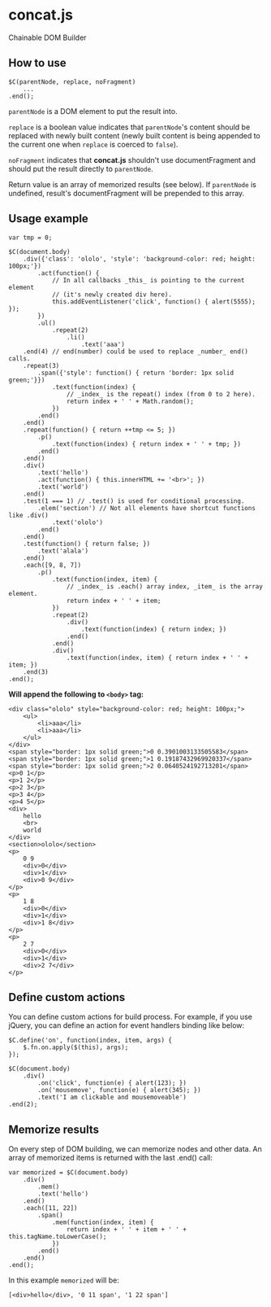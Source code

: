 concat.js
=========

Chainable DOM Builder

## How to use

    $C(parentNode, replace, noFragment)
        ...
    .end();

`parentNode` is a DOM element to put the result into.

`replace` is a boolean value indicates that `parentNode`'s content should be replaced with newly built content (newly built content is being appended to the current one when `replace` is coerced to `false`).

`noFragment` indicates that **concat.js** shouldn't use documentFragment and should put the result directly to `parentNode`.

Return value is an array of memorized results (see below). If `parentNode` is undefined, result's documentFragment will be prepended to this array.


## Usage example

    var tmp = 0;

    $C(document.body)
        .div({'class': 'ololo', 'style': 'background-color: red; height: 100px;'})
            .act(function() {
                // In all callbacks _this_ is pointing to the current element
                // (it's newly created div here).
                this.addEventListener('click', function() { alert(5555); });
            })
            .ul()
                .repeat(2)
                    .li()
                        .text('aaa')
        .end(4) // end(number) could be used to replace _number_ end() calls.
        .repeat(3)
            .span({'style': function() { return 'border: 1px solid green;'}})
                .text(function(index) {
                    // _index_ is the repeat() index (from 0 to 2 here).
                    return index + ' ' + Math.random();
                })
            .end()
        .end()
        .repeat(function() { return ++tmp <= 5; })
            .p()
                .text(function(index) { return index + ' ' + tmp; })
            .end()
        .end()
        .div()
            .text('hello')
            .act(function() { this.innerHTML += '<br>'; })
            .text('world')
        .end()
        .test(1 === 1) // .test() is used for conditional processing.
            .elem('section') // Not all elements have shortcut functions like .div()
                .text('ololo')
            .end()
        .end()
        .test(function() { return false; })
            .text('alala')
        .end()
        .each([9, 8, 7])
            .p()
                .text(function(index, item) {
                    // _index_ is .each() array index, _item_ is the array element.
                    return index + ' ' + item;
                })
                .repeat(2)
                    .div()
                        .text(function(index) { return index; })
                    .end()
                .end()
                .div()
                    .text(function(index, item) { return index + ' ' + item; })
        .end(3)
    .end();

**Will append the following to `<body>` tag:**

    <div class="ololo" style="background-color: red; height: 100px;">
        <ul>
            <li>aaa</li>
            <li>aaa</li>
        </ul>
    </div>
    <span style="border: 1px solid green;">0 0.3901003133505583</span>
    <span style="border: 1px solid green;">1 0.19187432969920337</span>
    <span style="border: 1px solid green;">2 0.0640524192713201</span>
    <p>0 1</p>
    <p>1 2</p>
    <p>2 3</p>
    <p>3 4</p>
    <p>4 5</p>
    <div>
        hello
        <br>
        world
    </div>
    <section>ololo</section>
    <p>
        0 9
        <div>0</div>
        <div>1</div>
        <div>0 9</div>
    </p>
    <p>
        1 8
        <div>0</div>
        <div>1</div>
        <div>1 8</div>
    </p>
    <p>
        2 7
        <div>0</div>
        <div>1</div>
        <div>2 7</div>
    </p>

## Define custom actions

You can define custom actions for build process. For example, if you use jQuery, you can define an action for event handlers binding like below:

    $C.define('on', function(index, item, args) {
        $.fn.on.apply($(this), args);
    });

    $C(document.body)
        .div()
            .on('click', function(e) { alert(123); })
            .on('mousemove', function(e) { alert(345); })
            .text('I am clickable and mousemoveable')
    .end(2);

## Memorize results

On every step of DOM building, we can memorize nodes and other data. An array of memorized items is returned with the last .end() call:

    var memorized = $C(document.body)
        .div()
            .mem()
            .text('hello')
        .end()
        .each([11, 22])
            .span()
                .mem(function(index, item) {
                    return index + ' ' + item + ' ' + this.tagName.toLowerCase();
                })
            .end()
        .end()
    .end();

In this example `memorized` will be:

    [<div>​hello​</div>​, '0 11 span', '1 22 span']
